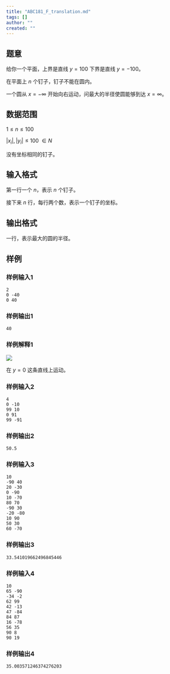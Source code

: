 ```yaml
---
title: "ABC181_F_translation.md"
tags: []
author: ""
created: ""
---
```


## 题意 
给你一个平面，上界是直线 $y=100$ 下界是直线 $y=-100$。

在平面上 $n$ 个钉子，钉子不能在圆内。

一个圆从 $x=-\infty$ 开始向右运动，问最大的半径使圆能够到达 $x=\infty$。
## 数据范围
$1\le n \le 100$

$|x_i|,|y_i|\le 100\ \in N$

没有坐标相同的钉子。
## 输入格式
第一行一个 $n$，表示 $n$ 个钉子。

接下来 $n$ 行，每行两个数，表示一个钉子的坐标。
## 输出格式
一行，表示最大的圆的半径。
## 样例

### 样例输入1
```
2
0 -40
0 40
```
### 样例输出1
```
40
```
### 样例解释1
![](https://img.atcoder.jp/ghi/493d8b75d6dd331fcc0f3949f12262b3.jpg)

在 $y=0$ 这条直线上运动。
### 样例输入2
```
4
0 -10
99 10
0 91
99 -91
```
### 样例输出2
```
50.5
```
### 样例输入3
```
10
-90 40
20 -30
0 -90
10 -70
80 70
-90 30
-20 -80
10 90
50 30
60 -70
```
### 样例输出3
```
33.541019662496845446
```

### 样例输入4
```
10
65 -90
-34 -2
62 99
42 -13
47 -84
84 87
16 -78
56 35
90 8
90 19
```
### 样例输出4
```
35.003571246374276203
```


